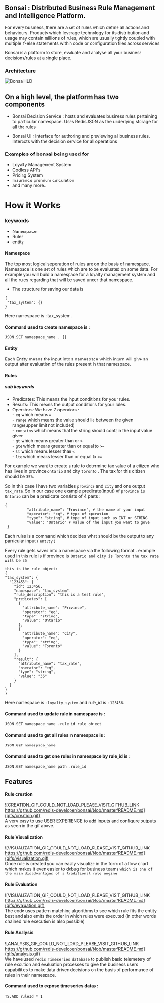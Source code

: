 
## Bonsai : Distributed Business Rule Management and Intelligence Platform.

  

For every business, there are a set of rules which define all actions and behaviours. Products which leverage technology for its distribution and usage may contain millions of rules, which are usually tightly coupled with multiple if-else statements within code or configuration files across services

  
Bonsai is a platform to store, evaluate and analyse all your business decisions/rules at a single place.

  

### Architecture

  

![BonsaiHLD](https://i.imgur.com/nDdHUD5.jpeg)

  

## On a high level, the platform has two components

- Bonsai Decision Service : hosts and evaluates business rules pertaining to particular namespace. Uses RedisJSON as the underlying storage for all the rules

- Bonsai UI : Interface for authoring and previewing all business rules. Interacts with the decision service for all operations

### Examples of bonsai being used for 
- Loyalty Management System 
- Codless API's
- Pricing System 
- Insurance premium calculation 
- and many more...
# How it Works
### keywords 
- Namespace
- Rules
- entity

#### Namespace
The top most logical seperation of rules are on the basis of namespace. Namespace is one set of rules which are to be evaluated on some data. For example you will build a namespace for a loyalty management system and all the rules regarding that will be saved under that namespace. 
 - The structure for saving our data is 
 ```
 {
  "tax_system": {}
 }
 ```
 Here namespace is : tax_system .
 #### Command used to create namespace is :
 ``````
JSON.SET namespace_name . {}
``````
#### Entity
Each Entity means the input into a namespace which inturn will give an output after  evaluation of the rules present in that namespace.
#### Rules
##### sub keywords
- Predicates: This means the input conditions for your rules.
- Results: This means the output conditions for your rules.
- Operators: We have 7 operators :\
       - `eq` which means `=`\
       - `range` which means the value should lie between the given range(upper limit not included)\
       - `contains` which means that the string should contain the input value given.\
       - `gt` which means greater than or `>`\
       - `gte` which means greater than or equal to `>=`\
       - `lt` which means lesser than `<`\
       - `lte` which means lesser than or equal to `<=`


For example we want to create a rule to determine tax value of a citizen who has lives in province `ontario` and city `toronto` . The tax for this citizen should be `35%`.

So in this case I have two variables `province` and `city` and one output `tax_rate`. 
So in our case one example predicate(input) of `province is Ontario` can be
a predicate consists of 4 parts : 
```
{
          "attribute_name": "Province", # the name of your input
          "operator": "eq", # type of operation
          "type": "string", # type of input such as INT or STRING
          "value": "Ontario" # value of the input you want to gove 
 }
```

Each rules is a command which decides what should be the output to any particular input ( `entity` )

Every rule gets saved into a namespace via the following format . 
  example used in this rule is if province is` Ontario and city is Toronto the tax rate will be 35`
  ```
  this is the rule object: 
 {
  "tax_system": {
    "123456": {
      "id": 123456,
      "namespace": "tax_system",
      "rule_description": "this is a test rule",
      "predicates": [
        {
          "attribute_name": "Province",
          "operator": "eq",
          "type": "string",
          "value": "Ontario"
        },
        {
          "attribute_name": "City",
          "operator": "eq",
          "type": "string",
          "value": "Toronto"
        }
      ],
      "result": {
        "attribute_name": "tax_rate",
        "operator": "eq",
        "type": "string",
        "value": "35"
      }
    }
  }
}
```
Here namespace is : `loyalty_system` and rule_id is : `123456`.
 #### Command used to update rule in namespace is :
 ``````
JSON.SET namespace_name .rule_id rule_object
``````
 #### Command used to get all rules in namespace is :
 ``````
JSON.GET namespace_name 
``````

 #### Command used to get one rules in namespace  by rule_id is :
 ``````
JSON.GET namespace_name path .rule_id
``````


## Features

#### Rule creation 
 ![CREATION_GIF_COULD_NOT_LOAD_PLEASE_VISIT_GITHUB_LINK https://github.com/redis-developer/bonsai/blob/master/README.md](gifs/creation.gif)  
A very easy to use USER EXPERIENCE to add inputs and configure outputs as seen in the gif above.

#### Rule Visualization
![VISUALIZATION_GIF_COULD_NOT_LOAD_PLEASE_VISIT_GITHUB_LINK https://github.com/redis-developer/bonsai/blob/master/README.md](gifs/visualization.gif)  
Once rule is created you can easily visualize in the form of a flow chart which makes it even easier to debug for business teams `which is one of the main disadvantages of a traditional rule engine`

#### Rule Evaluation
![VISUALIZATION_GIF_COULD_NOT_LOAD_PLEASE_VISIT_GITHUB_LINK https://github.com/redis-developer/bonsai/blob/master/README.md](gifs/evaluation.gif)  
The code uses pattern matching algorithms to see which rule fits the entity best and also emits the order in which rules were executed (in other words chained rule execution is also possible)

#### Rule Analysis
![ANALYSIS_GIF_COULD_NOT_LOAD_PLEASE_VISIT_GITHUB_LINK https://github.com/redis-developer/bonsai/blob/master/README.md](gifs/analysis.gif)  
We have used `redis Timeseries database` to publish basic telemetery of rule excution and evaluation processes to give the business users capabilities to make data driven decisions on the basis of performance of rules in their namespace.

 #### Command used to expose time series datas :
 ``````
TS.ADD ruleId * 1
